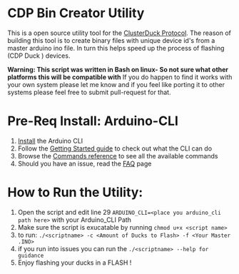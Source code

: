 # CDP Bin Creator Utility
This is a open source utility tool for the [ClusterDuck Protocol](https://github.com/Call-for-Code/ClusterDuck-Protocol). The reason of building this tool is to create binary files with unique device id's from a master arduino ino file. In turn this helps speed up the process of flashing (CDP Duck ) devices. 

**Warning: This script was written in Bash on linux- So not sure what other platforms this will be compatible with**
If you do happen to find it works with your own system please let me know and if you feel like porting it to other systems please feel free to submit pull-request for that. 

# Pre-Req Install: Arduino-CLI
1. [Install](https://arduino.github.io/arduino-cli/latest/installation/) the Arduino CLI
2. Follow the [Getting Started guide](https://arduino.github.io/arduino-cli/latest/getting-started/) to check out what the CLI can do
3. Browse the [Commands reference](https://arduino.github.io/arduino-cli/latest/commands/arduino-cli/) to see all the available commands
4. Should you have an issue, read the [FAQ](https://arduino.github.io/arduino-cli/latest/FAQ/) page

# How to Run the Utility:
1. Open the script and edit line 29 `ARDUINO_CLI=<place you arduino_cli path here>` with your Arduino_CLI Path
2. Make sure the script is exucatable by running `chmod u+x <script name>`
3. to run: `./<scriptname> -c <Amount of Ducks to Flash> -f <Your Master .INO>`
4. if you run into issues you can run the `./<scriptname> --help for guidance`
5. Enjoy flashing your ducks in a FLASH !
